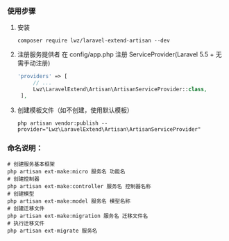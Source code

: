 ### 使用步骤
1. 安装
   ```shell
   composer require lwz/laravel-extend-artisan --dev
   ```
2. 注册服务提供者 在 config/app.php 注册 ServiceProvider(Laravel 5.5 + 无需手动注册)
   ```php
   'providers' => [
        // ...
        Lwz\LaravelExtend\Artisan\ArtisanServiceProvider::class,
    ],
   ```

3. 创建模板文件（如不创建，使用默认模板）

   ```shell
   php artisan vendor:publish --provider="Lwz\LaravelExtend\Artisan\ArtisanServiceProvider"
   ```

### 命名说明：

```shell
# 创建服务基本框架
php artisan ext-make:micro 服务名 功能名 
# 创建控制器
php artisan ext-make:controller 服务名 控制器名称
# 创建模型
php artisan ext-make:model 服务名 模型名称
# 创建迁移文件
php artisan ext-make:migration 服务名 迁移文件名
# 执行迁移文件
php artisan ext-migrate 服务名
```

